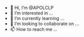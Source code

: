 - 👋 Hi, I’m @APOLCLP
- 👀 I’m interested in ...
- 🌱 I’m currently learning ...
- 💞️ I’m looking to collaborate on ...
- 📫 How to reach me ...

<!---
APOLCLP/APOLCLP is a ✨ special ✨ repository because its `README.md` (this file) appears on your GitHub profile.
You can click the Preview link to take a look at your changes.
--->
